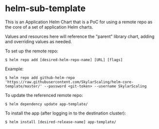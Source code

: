 # helm-sub-template

This is an Application Helm Chart that is a PoC for using a remote repo as 
the core of a set of application Helm charts.

Values and resources here will reference the "parent" library chart, adding 
and overriding values as needed.

To set up the remote repo:

```shell
$ helm repo add [desired-helm-repo-name] [URL] [flags]
```

Example:

```shell
$ helm repo add github-helm-repo 'https://raw.githubusercontent.com/SkylarScaling/helm-core-template/master/' --password <git-token> --username SkylarScaling
```

To update the referenced remote repo:

```shell
$ helm dependency update app-template/
```

To install the app (after logging in to the destination cluster):

```shell
$ helm install [desired-release-name] app-template/
```
